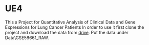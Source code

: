 # UE4
This a Project for Quantitative Analysis of Clinical Data and Gene Expressions for Lung Cancer Patients 
In order to use it first clone the project and download the data from [drive](https://drive.google.com/open?id=1rE8XppStS-bem7YlrABIIDjoS-Ep5tCC). Put the data under Data\GSE58661_RAW.
